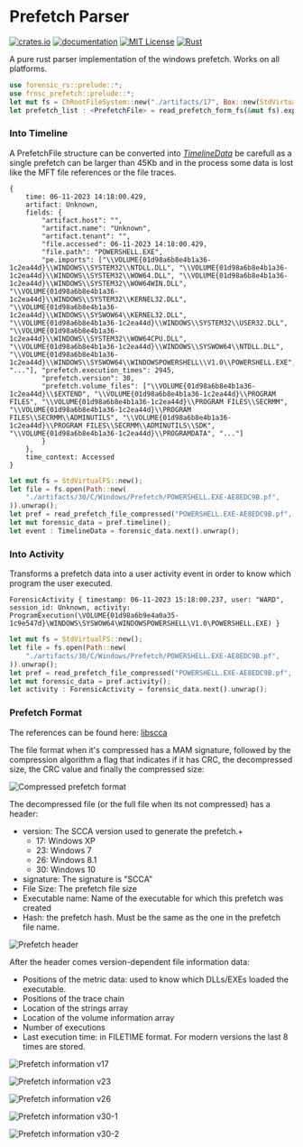 # Prefetch Parser

[![crates.io](https://img.shields.io/crates/v/frnsc-prefetch.svg?style=for-the-badge&logo=rust)](https://crates.io/crates/frnsc-prefetch) [![documentation](https://img.shields.io/badge/read%20the-docs-9cf.svg?style=for-the-badge&logo=docs.rs)](https://docs.rs/frnsc-prefetch) [![MIT License](https://img.shields.io/crates/l/frnsc-prefetch?style=for-the-badge)](https://github.com/ForensicRS/frnsc-prefetch/blob/main/LICENSE) [![Rust](https://img.shields.io/github/actions/workflow/status/ForensicRS/frnsc-prefetch/rust.yml?style=for-the-badge)](https://github.com/ForensicRS/frnsc-prefetch/workflows/Rust/badge.svg?branch=main)

A pure rust parser implementation of the windows prefetch. Works on all platforms.

```rust
use forensic_rs::prelude::*;
use frnsc_prefetch::prelude::*;
let mut fs = ChRootFileSystem::new("./artifacts/17", Box::new(StdVirtualFS::new()));
let prefetch_list : <PrefetchFile> = read_prefetch_form_fs(&mut fs).expect("Must read all prefetch from filesystem");
```

### Into Timeline

A PrefetchFile structure can be converted into [*TimelineData*](https://github.com/ForensicRS/forensic-rs/blob/main/src/traits/forensic.rs) be carefull as a single prefetch can be larger than 45Kb and in the process some data is lost like the MFT file references or the file traces.
```
{ 
    time: 06-11-2023 14:18:00.429, 
    artifact: Unknown, 
    fields: {
        "artifact.host": "", 
        "artifact.name": "Unknown", 
        "artifact.tenant": "", 
        "file.accessed": 06-11-2023 14:18:00.429, 
        "file.path": "POWERSHELL.EXE", 
        "pe.imports": ["\\VOLUME{01d98a6b8e4b1a36-1c2ea44d}\\WINDOWS\\SYSTEM32\\NTDLL.DLL", "\\VOLUME{01d98a6b8e4b1a36-1c2ea44d}\\WINDOWS\\SYSTEM32\\WOW64.DLL", "\\VOLUME{01d98a6b8e4b1a36-1c2ea44d}\\WINDOWS\\SYSTEM32\\WOW64WIN.DLL", "\\VOLUME{01d98a6b8e4b1a36-1c2ea44d}\\WINDOWS\\SYSTEM32\\KERNEL32.DLL", "\\VOLUME{01d98a6b8e4b1a36-1c2ea44d}\\WINDOWS\\SYSWOW64\\KERNEL32.DLL", "\\VOLUME{01d98a6b8e4b1a36-1c2ea44d}\\WINDOWS\\SYSTEM32\\USER32.DLL", "\\VOLUME{01d98a6b8e4b1a36-1c2ea44d}\\WINDOWS\\SYSTEM32\\WOW64CPU.DLL", "\\VOLUME{01d98a6b8e4b1a36-1c2ea44d}\\WINDOWS\\SYSWOW64\\NTDLL.DLL", "\\VOLUME{01d98a6b8e4b1a36-1c2ea44d}\\WINDOWS\\SYSWOW64\\WINDOWSPOWERSHELL\\V1.0\\POWERSHELL.EXE", "..."], "prefetch.execution_times": 2945, 
        "prefetch.version": 30, 
        "prefetch.volume_files": ["\\VOLUME{01d98a6b8e4b1a36-1c2ea44d}\\$EXTEND", "\\VOLUME{01d98a6b8e4b1a36-1c2ea44d}\\PROGRAM FILES", "\\VOLUME{01d98a6b8e4b1a36-1c2ea44d}\\PROGRAM FILES\\SECRMM", "\\VOLUME{01d98a6b8e4b1a36-1c2ea44d}\\PROGRAM FILES\\SECRMM\\ADMINUTILS", "\\VOLUME{01d98a6b8e4b1a36-1c2ea44d}\\PROGRAM FILES\\SECRMM\\ADMINUTILS\\SDK", "\\VOLUME{01d98a6b8e4b1a36-1c2ea44d}\\PROGRAMDATA", "..."]
        } 
    }, 
    time_context: Accessed 
}
```

```rust
let mut fs = StdVirtualFS::new();
let file = fs.open(Path::new(
    "./artifacts/30/C/Windows/Prefetch/POWERSHELL.EXE-AE8EDC9B.pf",
)).unwrap();
let pref = read_prefetch_file_compressed("POWERSHELL.EXE-AE8EDC9B.pf", file).unwrap();
let mut forensic_data = pref.timeline();
let event : TimelineData = forensic_data.next().unwrap();
```

### Into Activity

Transforms a prefetch data into a user activity event in order to know which program the user executed.

`ForensicActivity { timestamp: 06-11-2023 15:18:00.237, user: "WARD", session_id: Unknown, activity: ProgramExecution(\VOLUME{01d98a6b9e4a0a35-1c9e547d}\WINDOWS\SYSWOW64\WINDOWSPOWERSHELL\V1.0\POWERSHELL.EXE) }`

```rust
let mut fs = StdVirtualFS::new();
let file = fs.open(Path::new(
    "./artifacts/30/C/Windows/Prefetch/POWERSHELL.EXE-AE8EDC9B.pf",
)).unwrap();
let pref = read_prefetch_file_compressed("POWERSHELL.EXE-AE8EDC9B.pf", file).unwrap();
let mut forensic_data = pref.activity();
let activity : ForensicActivity = forensic_data.next().unwrap();
```

### Prefetch Format

The references can be found here: [libscca](https://github.com/libyal/libscca/blob/main/documentation/Windows%20Prefetch%20File%20(PF)%20format.asciidoc)

The file format when it's compressed has a MAM signature, followed by the compression algorithm a flag that indicates if it has CRC, the decompressed size, the CRC value and finally the compressed size:

![Compressed prefetch format](./img/compressed_prefetch.svg)

The decompressed file (or the full file when its not compressed) has a header:

* version: The SCCA version used to generate the prefetch.+
    * 17: Windows XP
    * 23: Windows 7
    * 26: Windows 8.1
    * 30: Windows 10
* signature: The signature is "SCCA"
* File Size: The prefetch file size
* Executable name: Name of the executable for which this prefetch was created
* Hash: the prefetch hash. Must be the same as the one in the prefetch file name.

![Prefetch header](./img/uncompressed_prefetch.svg)

After the header comes version-dependent file information data:

* Positions of the metric data: used to know which DLLs/EXEs loaded the executable.
* Positions of the trace chain
* Location of the strings array
* Location of the volume information array
* Number of executions
* Last execution time: in FILETIME format. For modern versions the last 8 times are stored.

![Prefetch information v17](./img/file_information_v17.svg)

![Prefetch information v23](./img/file_information_v23.svg)

![Prefetch information v26](./img/file_information_v26.svg)

![Prefetch information v30-1](./img/file_information_v30_1.svg)

![Prefetch information v30-2](./img/file_information_v30_2.svg)